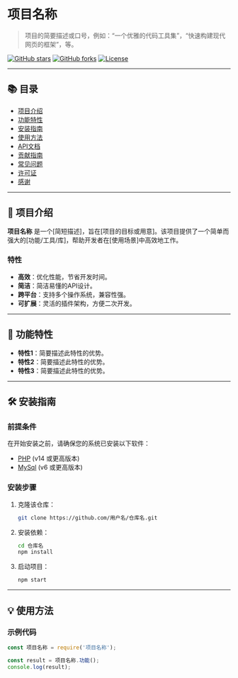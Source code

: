 # 项目名称

> 项目的简要描述或口号，例如：“一个优雅的代码工具集”，“快速构建现代网页的框架”，等。

[![GitHub stars](https://github.com/LiYunqingli/ClassHub?style=social)](https://github.com/LiYunqingli/ClassHub/stargazers)
[![GitHub forks](https://github.com/LiYunqingli/ClassHub?style=social)](https://github.com/LiYunqingli/ClassHub/network)
[![License](https://github.com/LiYunqingli/ClassHub)](LICENSE)

---

## 📚 目录

- [项目介绍](#项目介绍)
- [功能特性](#功能特性)
- [安装指南](#安装指南)
- [使用方法](#使用方法)
- [API文档](#api文档)
- [贡献指南](#贡献指南)
- [常见问题](#常见问题)
- [许可证](#许可证)
- [感谢](#感谢)

---

## 📖 项目介绍

**项目名称** 是一个[简短描述]，旨在[项目的目标或用意]。该项目提供了一个简单而强大的[功能/工具/库]，帮助开发者在[使用场景]中高效地工作。

### 特性

- **高效**：优化性能，节省开发时间。
- **简洁**：简洁易懂的API设计。
- **跨平台**：支持多个操作系统，兼容性强。
- **可扩展**：灵活的插件架构，方便二次开发。

---

## 🚀 功能特性

- **特性1**：简要描述此特性的优势。
- **特性2**：简要描述此特性的优势。
- **特性3**：简要描述此特性的优势。

---

## 🛠 安装指南

### 前提条件

在开始安装之前，请确保您的系统已安装以下软件：

- [PHP]() (v14 或更高版本)
- [MySql]() (v6 或更高版本)

### 安装步骤

1. 克隆该仓库：

    ```bash
    git clone https://github.com/用户名/仓库名.git
    ```

2. 安装依赖：

    ```bash
    cd 仓库名
    npm install
    ```

3. 启动项目：

    ```bash
    npm start
    ```

---

## 💡 使用方法

### 示例代码

```javascript
const 项目名称 = require('项目名称');

const result = 项目名称.功能();
console.log(result);
